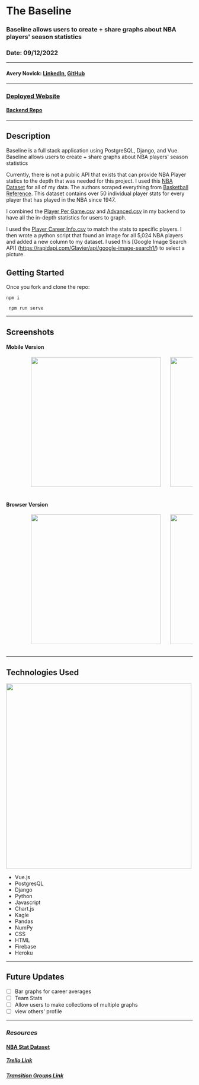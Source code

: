 # The Baseline

### Baseline allows users to create + share graphs about NBA players' season statistics

### Date: 09/12/2022

---

#### Avery Novick: <a href="https://www.linkedin.com/in/avery-novick/" target="_blank" rel="noreferrer">LinkedIn</a>, <a href="https://github.com/anovick1" target="_blank" rel="noreferrer">GitHub</a>

---

### <a href="https://baselinenovick.web.app/" target="_blank" rel="noreferrer">Deployed Website</a>

#### <a href="https://github.com/anovick1/Baseline_Backend" target="_blank" rel="noreferrer">Backend Repo</a>

---

## Description

Baseline is a full stack application using PostgreSQL, Django, and Vue. Baseline allows users to create + share graphs about NBA players' season statistics

Currently, there is not a public API that exists that can provide NBA Player statics to the depth that was needed for this project. I used this [NBA Dataset](https://www.kaggle.com/datasets/sumitrodatta/nba-aba-baa-stats?select=Advanced.csv) for all of my data. The authors scraped everything from [Basketball Reference](https://www.basketball-reference.com/). This dataset contains over 50 individual player stats for every player that has played in the NBA since 1947.

I combined the [Player Per Game.csv](https://www.kaggle.com/datasets/sumitrodatta/nba-aba-baa-stats?select=Player+Per+Game.csv) and [Advanced.csv](https://www.kaggle.com/datasets/sumitrodatta/nba-aba-baa-stats?select=Advanced.csv) in my backend to have all the in-depth statistics for users to graph.

I used the [Player Career Info.csv](https://www.kaggle.com/datasets/sumitrodatta/nba-aba-baa-stats?select=Player+Career+Info.csv) to match the stats to specific players. I then wrote a python script that found an image for all 5,024 NBA players and added a new column to my dataset. I used this [Google Image Search API] (https://rapidapi.com/Glavier/api/google-image-search1/) to select a picture.

## Getting Started

Once you fork and clone the repo:

```
npm i
```

```
 npm run serve
```

---

## Screenshots

#### Mobile Version

<div style= "center">
    <pre>
        <img src="images/mobile_register.png"  height="350">&nbsp;&nbsp;&nbsp;<img src="images/mobile_user_feed.png" height="350">&nbsp;&nbsp;&nbsp;<img src="images/mobile_edit_profile.png" height="350">&nbsp;&nbsp;&nbsp;<img src="images/mobile_matches.png" height="350">&nbsp;&nbsp;&nbsp;
    </pre>
</div>

#### Browser Version

<div style= "center">
    <pre>
        <img src="images/registration.png"  height="350">&nbsp;&nbsp;&nbsp;<img src="images/feed.png" height="350">&nbsp;&nbsp;&nbsp;<img src="images/edit.png" height="350">&nbsp;&nbsp;&nbsp;<img src="images/connections.png" height="350">&nbsp;&nbsp;&nbsp;
    </pre>
</div>

---

## Technologies Used

<img style="center" src=""  width="500">

- Vue.js
- PostgresQL
- Django
- Python
- Javascript
- Chart.js
- Kagle
- Pandas
- NumPy
- CSS
- HTML
- Firebase
- Heroku

---

## Future Updates

- [ ] Bar graphs for career averages
- [ ] Team Stats
- [ ] Allow users to make collections of multiple graphs
- [ ] view others' profile

---

### **_Resources_**

#### [NBA Stat Dataset](https://www.kaggle.com/datasets/sumitrodatta/nba-aba-baa-stats?select=Advanced.csv)

##### [Trello Link](https://trello.com/b/8MOoe2VG/baseline)

##### [Transition Groups Link](https://vuejs.org/guide/built-ins/transition-group.html)
